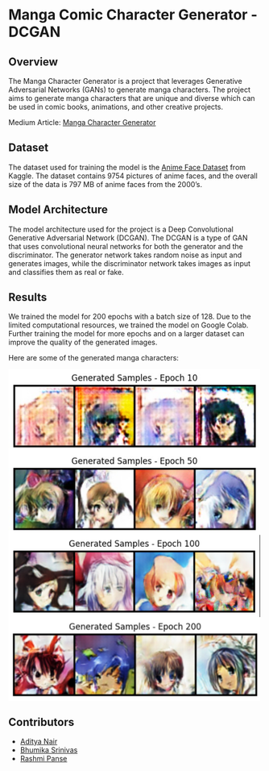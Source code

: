 # Manga Comic Character Generator - DCGAN

## Overview
The Manga Character Generator is a project that leverages Generative Adversarial Networks (GANs) to generate manga characters. The project aims to generate manga characters that are unique and diverse which can be used in comic books, animations, and other creative projects.

Medium Article: [Manga Character Generator](https://)

## Dataset

The dataset used for training the model is the [Anime Face Dataset](https://www.kaggle.com/datasets/aadilmalik94/animecharacterfaces) from Kaggle. The dataset contains 9754 pictures of anime faces, and the overall size of the data is 797 MB of anime faces from the 2000’s.

## Model Architecture

The model architecture used for the project is a Deep Convolutional Generative Adversarial Network (DCGAN). The DCGAN is a type of GAN that uses convolutional neural networks for both the generator and the discriminator. The generator network takes random noise as input and generates images, while the discriminator network takes images as input and classifies them as real or fake.

## Results

We trained the model for 200 epochs with a batch size of 128. Due to the limited computational resources, we trained the model on Google Colab. Further training the model for more epochs and on a larger dataset can improve the quality of the generated images.

Here are some of the generated manga characters:

<img src="images/image_10.png" alt="Generated Manga Characters" width="500" align="center">
<img src="images/image_50.png" alt="Generated Manga Characters" width="500" align="center">
<img src="images/image_100.png" alt="Generated Manga Characters" width="500" align="center">
<img src="images/image_200.jpg" alt="Generated Manga Characters" width="500" align="center">

## Contributors
- [Aditya Nair](https://github.com/adityanair98)
- [Bhumika Srinivas](https://github.com/bhumikasrc)
- [Rashmi Panse](https://github.com/rxshmi-p)
